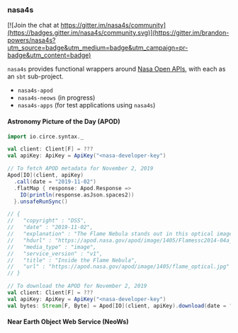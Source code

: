 ### nasa4s

[![Join the chat at https://gitter.im/nasa4s/community](https://badges.gitter.im/nasa4s/community.svg)](https://gitter.im/brandon-powers/nasa4s?utm_source=badge&utm_medium=badge&utm_campaign=pr-badge&utm_content=badge)

`nasa4s` provides functional wrappers around [Nasa Open APIs](https://api.nasa.gov/), with each as an `sbt` sub-project.

- `nasa4s-apod`
- `nasa4s-neows` (in progress)
- `nasa4s-apps` (for test applications using `nasa4s`)

#### Astronomy Picture of the Day (APOD)

```scala
import io.circe.syntax._

val client: Client[F] = ???
val apiKey: ApiKey = ApiKey("<nasa-developer-key")

// To fetch APOD metadata for November 2, 2019
Apod[IO](client, apiKey)
  .call(date = "2019-11-02")
  .flatMap { response: Apod.Response =>
    IO(println(response.asJson.spaces2))
  }.unsafeRunSync()

// {
//   "copyright" : "DSS",
//   "date" : "2019-11-02",
//   "explanation" : "The Flame Nebula stands out in this optical image of the dusty, crowded star forming regions toward Orion's belt, a mere 1,400 light-years away. X-ray data from the Chandra Observatory and infrared images from the Spitzer Space Telescope can take you inside the glowing gas and obscuring dust clouds though. Swiping your cursor (or clicking the image) will reveal many stars of the recently formed, embedded cluster NGC 2024, ranging in age from 200,000 years to 1.5 million years young. The X-ray/infrared composite image overlay spans about 15 light-years across the Flame's center. The X-ray/infrared data also indicate that the youngest stars are concentrated near the middle of the Flame Nebula cluster. That's the opposite of the simplest models of star formation for the stellar nursery that predict star formation begins in the denser center of a molecular cloud core. The result requires a more complex model; perhaps star formation continues longer in the center, or older stars are ejected from the center due to subcluster mergers.",
//   "hdurl" : "https://apod.nasa.gov/apod/image/1405/Flamessc2014-04a_Med.jpg",
//   "media_type" : "image",
//   "service_version" : "v1",
//   "title" : "Inside the Flame Nebula",
//   "url" : "https://apod.nasa.gov/apod/image/1405/flame_optical.jpg"
// }
```    
```scala
// To download the APOD for November 2, 2019
val client: Client[F] = ???
val apiKey: ApiKey = ApiKey("<nasa-developer-key")
val bytes: Stream[F, Byte] = Apod[IO](client, apiKey).download(date = "2019-11-02")
```

#### Near Earth Object Web Service (NeoWs)